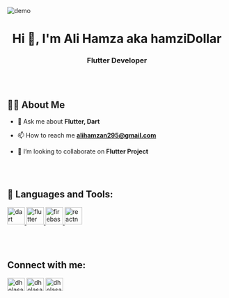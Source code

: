 ![demo](https://github.com/akahamzidollar/akahamzidollar/assets/124251846/c7448f7e-1c70-4779-9524-88bb102e5273)
<h1 align="center"> Hi 👋, I'm Ali Hamza aka hamziDollar</h1>
	
<h3 align="center">Flutter Developer</h3>
<br>
<br>

## 🙋‍♂️ About Me


- 💬 Ask me about **Flutter, Dart**

- 📫 How to reach me **alihamzan295@gmail.com**

- 💞️ I’m looking to collaborate on **Flutter Project**

<br>
<br>

## 🚀 Languages and Tools:

<a href="https://dart.dev" target="_blank" rel="noreferrer"> <img src="https://www.vectorlogo.zone/logos/dartlang/dartlang-icon.svg" alt="dart" width="40" height="40"/> </a> <a href="https://flutter.dev" target="_blank" rel="noreferrer"> <img src="https://www.vectorlogo.zone/logos/flutterio/flutterio-icon.svg" alt="flutter" width="40" height="40"/> </a> <a href="https://firebase.google.com/" target="_blank" rel="noreferrer"> <img src="https://www.vectorlogo.zone/logos/firebase/firebase-icon.svg" alt="firebase" width="40" height="40"/> </a> <a href="https://reactnative.dev" target="_blank" rel="noreferrer"> <img src="https://www.vectorlogo.zone/logos/reactjs/reactjs-icon.svg" alt="reactnative" width="40" height="40"/> </a>

<br>
<br>

## Connect with me:

<a href="https://www.linkedin.com/in/ali-hamza-b82535214" target="blank"><img align="center" src="https://raw.githubusercontent.com/rahuldkjain/github-profile-readme-generator/master/src/images/icons/Social/linked-in-alt.svg" alt="dholasain" height="30" width="40" /></a>
<a href="https://www.facebook.com/akahamzidollar" target="blank"><img align="center" src="https://raw.githubusercontent.com/rahuldkjain/github-profile-readme-generator/master/src/images/icons/Social/facebook.svg" alt="dholasain" height="30" width="40" /></a>
<a href="https://instagram.com/hamzamehar222" target="blank"><img align="center" src="https://raw.githubusercontent.com/rahuldkjain/github-profile-readme-generator/master/src/images/icons/Social/instagram.svg" alt="dholasain" height="30" width="40" /></a>
<!---
akahamzidollar/akahamzidollar is a ✨ special ✨ repository because its `README.md` (this file) appears on your GitHub profile.
You can click the Preview link to take a look at your changes.
--->

